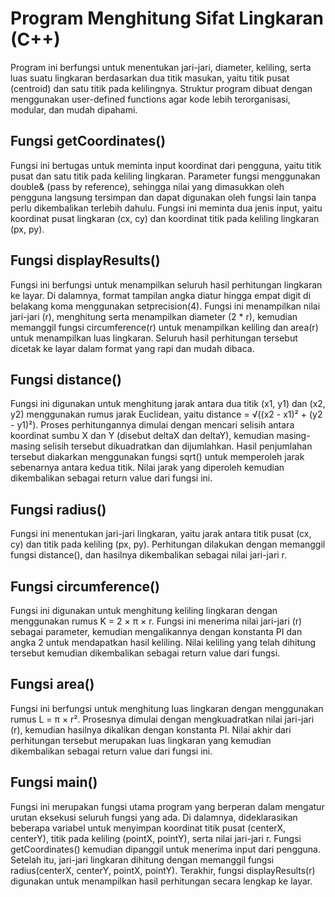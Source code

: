 # Program Menghitung Sifat Lingkaran (C++)
Program ini berfungsi untuk menentukan jari-jari, diameter, keliling, serta luas suatu lingkaran berdasarkan dua titik masukan, yaitu titik pusat (centroid) dan satu titik pada kelilingnya. Struktur program dibuat dengan menggunakan user-defined functions agar kode lebih terorganisasi, modular, dan mudah dipahami.

## Fungsi getCoordinates()
Fungsi ini bertugas untuk meminta input koordinat dari pengguna, yaitu titik pusat dan satu titik pada keliling lingkaran. Parameter fungsi menggunakan double& (pass by reference), sehingga nilai yang dimasukkan oleh pengguna langsung tersimpan dan dapat digunakan oleh fungsi lain tanpa perlu dikembalikan terlebih dahulu. Fungsi ini meminta dua jenis input, yaitu koordinat pusat lingkaran (cx, cy) dan koordinat titik pada keliling lingkaran (px, py).

## Fungsi displayResults()
Fungsi ini berfungsi untuk menampilkan seluruh hasil perhitungan lingkaran ke layar. Di dalamnya, format tampilan angka diatur hingga empat digit di belakang koma menggunakan setprecision(4). Fungsi ini menampilkan nilai jari-jari (r), menghitung serta menampilkan diameter (2 * r), kemudian memanggil fungsi circumference(r) untuk menampilkan keliling dan area(r) untuk menampilkan luas lingkaran. Seluruh hasil perhitungan tersebut dicetak ke layar dalam format yang rapi dan mudah dibaca.

## Fungsi distance()
Fungsi ini digunakan untuk menghitung jarak antara dua titik (x1, y1) dan (x2, y2) menggunakan rumus jarak Euclidean, yaitu distance = √((x2 - x1)² + (y2 - y1)²). Proses perhitungannya dimulai dengan mencari selisih antara koordinat sumbu X dan Y (disebut deltaX dan deltaY), kemudian masing-masing selisih tersebut dikuadratkan dan dijumlahkan. Hasil penjumlahan tersebut diakarkan menggunakan fungsi sqrt() untuk memperoleh jarak sebenarnya antara kedua titik. Nilai jarak yang diperoleh kemudian dikembalikan sebagai return value dari fungsi ini.

## Fungsi radius() 
Fungsi ini menentukan jari-jari lingkaran, yaitu jarak antara titik pusat (cx, cy) dan titik pada keliling (px, py). Perhitungan dilakukan dengan memanggil fungsi distance(), dan hasilnya dikembalikan sebagai nilai jari-jari r.

## Fungsi circumference()
Fungsi ini digunakan untuk menghitung keliling lingkaran dengan menggunakan rumus K = 2 × π × r. Fungsi ini menerima nilai jari-jari (r) sebagai parameter, kemudian mengalikannya dengan konstanta PI dan angka 2 untuk mendapatkan hasil keliling. Nilai keliling yang telah dihitung tersebut kemudian dikembalikan sebagai return value dari fungsi.

## Fungsi area()
Fungsi ini berfungsi untuk menghitung luas lingkaran dengan menggunakan rumus L = π × r². Prosesnya dimulai dengan mengkuadratkan nilai jari-jari (r), kemudian hasilnya dikalikan dengan konstanta PI. Nilai akhir dari perhitungan tersebut merupakan luas lingkaran yang kemudian dikembalikan sebagai return value dari fungsi ini.

## Fungsi main()
Fungsi ini merupakan fungsi utama program yang berperan dalam mengatur urutan eksekusi seluruh fungsi yang ada. Di dalamnya, dideklarasikan beberapa variabel untuk menyimpan koordinat titik pusat (centerX, centerY), titik pada keliling (pointX, pointY), serta nilai jari-jari r. Fungsi getCoordinates() kemudian dipanggil untuk menerima input dari pengguna. Setelah itu, jari-jari lingkaran dihitung dengan memanggil fungsi radius(centerX, centerY, pointX, pointY). Terakhir, fungsi displayResults(r) digunakan untuk menampilkan hasil perhitungan secara lengkap ke layar.
